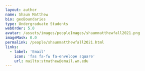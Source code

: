 ```yaml
---
layout: author
name: Shaun Matthew
bio: geoBoundaries
type: Undergraduate Students
webOrder: 5.0
avatar: /assets/images/peopleImages/shaunmatthewfall2021.png
imageMask: 0.0
permalink: /people/shaunmatthewfall2021.html 
links:
  - label: 'Email'
    icon: 'fas fa-fw fa-envelope square'
    url: mailto:stmathew@email.wm.edu
---
```

